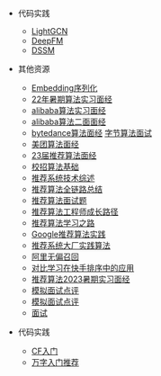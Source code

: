 - 代码实践
  - [LightGCN](https://mp.weixin.qq.com/s/G2SEydgOI09FqtpMvWZKvw)
  - [DeepFM](https://mp.weixin.qq.com/s/_P9jblhde2OyNUaqcYgLuA)
  - [DSSM](https://mp.weixin.qq.com/s/wYlduk3lVKq_bSr1ujDZ_w)
- 其他资源
    - [Embedding序列化](https://mp.weixin.qq.com/s/LgW75OmB-jNysuttyOVr6w)
    - [22年暑期算法实习面经](https://mp.weixin.qq.com/s/KiOyLMzcJyeuD60UhNFAWw)
    - [alibaba算法实习面经](https://mp.weixin.qq.com/s/3BdeZCrgaEbN3rot_hvUXw)
    - [alibaba算法二面面经](https://mp.weixin.qq.com/s/6Bqh_WtFEyGuX66Lh-hPlg)  
    - [bytedance算法面经](https://mp.weixin.qq.com/s/exIwAUG45qd7KcERiHkrnQ) [字节算法面试](https://mp.weixin.qq.com/s/yFmaDibmkK_CNAfpkJQ5zg)
    - [美团算法面经](https://mp.weixin.qq.com/s/3i2SsxdeJRL0NLAk1ljr_w)
    - [23届推荐算法面经](https://mp.weixin.qq.com/s/1waPEskK6ngh-14ffizKbA)
    - [校招算法基础](https://mp.weixin.qq.com/s/lNvu_0PIKyXhKTN_R1lh3g)
    - [推荐系统技术综述](https://mp.weixin.qq.com/s/DugJBzc1tmvs8ujvA3WWjw)
    - [推荐算法全链路总结](https://mp.weixin.qq.com/s/I0ZG6l9kpGceYHrxBm2iGQ)
    - [推荐算法面试题](https://mp.weixin.qq.com/s/mBg3SbyIY9_dS9sLls0EAw)
    - [推荐算法工程师成长路径](https://mp.weixin.qq.com/s/fvqJ-8wZeg2ORjLGlcq6xQ)
    - [推荐算法学习之路](https://mp.weixin.qq.com/s/hYr4PDh9rgsBx18YcKX8eg)
    - [Google推荐算法实践](https://mp.weixin.qq.com/s/8AjXF2jWHZgpNJA3yCEopg)
    - [推荐系统大厂实践算法](https://mp.weixin.qq.com/s/LUozueTatcK_zPlTSghlxA)
    - [阿里无偏召回](https://mp.weixin.qq.com/s/0Cbc3aAYTeFqLDutLBXJmA)
    - [对比学习在快手排序中的应用](https://mp.weixin.qq.com/s/2GgIt38uO_qmLGskfB_lfQ)
    - [推荐算法2023暑期实习面经](https://mp.weixin.qq.com/s/RhVKkEezgkRSnv2nggSlrg)
    - [模拟面试点评](https://mp.weixin.qq.com/s/uu-A9tbhn3EfWSMLu705WQ)
    - [模拟面试点评](https://mp.weixin.qq.com/s/q6Ip5q9j5e35tlF41plcYQ)
    - [面试](https://mp.weixin.qq.com/mp/appmsgalbum?__biz=MzI5NTU2ODQzMg==&action=getalbum&album_id=2329316271076638720&scene=173&from_msgid=2247484769&from_itemidx=1&count=3&nolastread=1#wechat_redirect)
      
- 代码实践
    - [CF入门](https://mp.weixin.qq.com/s/t5kMA30QJh1TPx7w4gJ2lg)
    - [万字入门推荐](https://mp.weixin.qq.com/s/rbxtM4zBVpH6Bl1ITrW-AQ)
